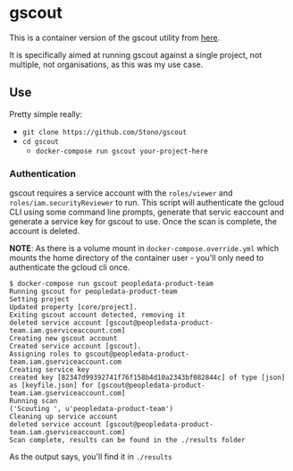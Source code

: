 # gscout
This is a container version of the gscout utility from [here](https://www.nccgroup.trust/us/about-us/newsroom-and-events/blog/2017/august/introducing-g-scout/).

It is specifically aimed at running gscout against a single project, not multiple, not organisations, as this was my use case.

## Use
Pretty simple really:

  - `git clone https://github.com/Stono/gscout`
  - `cd gscout`
	- `docker-compose run gscout your-project-here`

### Authentication
gscout requires a service account with the `roles/viewer` and `roles/iam.securityReviewer` to run.  This script will authenticate the gcloud CLI using some command line prompts, generate that servic eaccount and generate a service key for gscout to use.  Once the scan is complete, the account is deleted.

**NOTE**: As there is a volume mount in `docker-compose.override.yml` which mounts the home directory of the container user - you'll only need to authenticate the gcloud cli once. 

```
$ docker-compose run gscout peopledata-product-team
Running gscout for peopledata-product-team
Setting project
Updated property [core/project].
Exiting gscout account detected, removing it
deleted service account [gscout@peopledata-product-team.iam.gserviceaccount.com]
Creating new gscout account
Created service account [gscout].
Assigning roles to gscout@peopledata-product-team.iam.gserviceaccount.com
Creating service key
created key [82347d99392741f76f158b4d10a2343bf082844c] of type [json] as [keyfile.json] for [gscout@peopledata-product-team.iam.gserviceaccount.com]
Running scan
('Scouting ', u'peopledata-product-team')
Cleaning up service account
deleted service account [gscout@peopledata-product-team.iam.gserviceaccount.com]
Scan complete, results can be found in the ./results folder
```

As the output says, you'll find it in `./results`
